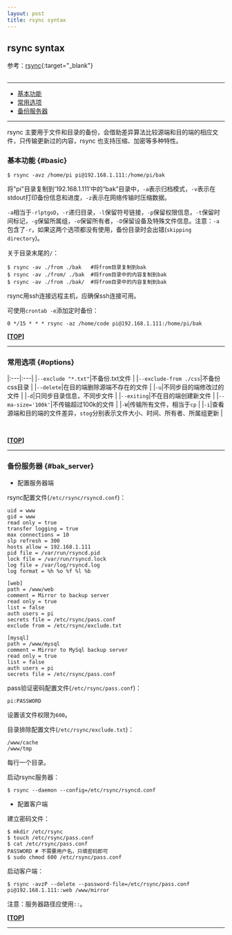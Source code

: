 ```yaml
---
layout: post
title: rsync syntax
---
```

## rsync syntax

参考：[rsync][ref1]{:target="_blank"}

[ref1]:https://rsync.samba.org/

<h2 id="top"></h2>

***

*   [基本功能](#basic)
*   [常用选项](#options)
*   [备份服务器](#bak_server)

***

rsync 主要用于文件和目录的备份，会借助差异算法比较源端和目的端的相应文件，只传输更新过的内容，rsync 也支持压缩、加密等多种特性。

### 基本功能 {#basic}

    $ rsync -avz /home/pi pi@192.168.1.111:/home/pi/bak

将"pi"目录复制到‘192.168.1.111’中的“bak”目录中，`-a`表示归档模式，`-v`表示在stdout打印备份信息和进度，`-z`表示在网络传输时压缩数据。

`-a`相当于`-rlptgoD`，`-r`递归目录，`-l`保留符号链接，`-p`保留权限信息，`-t`保留时间标记，`-g`保留所属组，`-o`保留所有者，`-D`保留设备及特殊文件信息。注意：`-a`包含了`-r`，如果这两个选项都没有使用，备份目录时会出错(`skipping directory`)。

关于目录末尾的`/`：

    $ rsync -av ./from ./bak   #将from目录复制到bak
    $ rsync -av ./from/ ./bak  #将from目录中的内容复制到bak
    $ rsync -av ./from ./bak/  #将from目录中的内容复制到bak

rsync用ssh连接远程主机，应确保ssh连接可用。

可使用`crontab -e`添加定时备份：

    0 */15 * * * rsync -az /home/code pi@192.168.1.111:/home/pi/bak

**[[TOP](#top)]**

***

### 常用选项 {#options}

|:---|:---|
|`--exclude "*.txt"`|不备份.txt文件 |
|`--exclude-from ./css`|不备份css目录 |
|`--delete`|在目的端删除源端不存在的文件 |
|`-u`|不同步目的端修改过的文件 |
|`-d`|只同步目录信息，不同步文件 |
|`--exiting`|不在目的端创建新文件 |
|`--ma-size='100k'`|不传输超过100k的文件 |
|`-W`|传输所有文件，相当于`cp` |
|`-i`|查看源端和目的端的文件差异，`stog`分别表示文件大小、时间、所有者、所属组更新 |


<br>

**[[TOP](#top)]**

***

### 备份服务器 {#bak_server}

- 配置服务器端

rsync配置文件(`/etc/rsync/rsyncd.conf`)：

    uid = www
    gid = www
    read only = true
    transfer logging = true
    max connections = 10
    slp refresh = 300
    hosts allow = 192.168.1.111
    pid file = /var/run/rsyncd.pid
    lock file = /var/run/rsyncd.lock
    log file = /var/log/rsyncd.log
    log format = %h %o %f %l %b

    [web]
    path = /www/web
    comment = Mirror to backup server
    read only = true
    list = false
    auth users = pi
    secrets file = /etc/rsync/pass.conf
    exclude from = /etc/rsync/exclude.txt

    [mysql]
    path = /www/mysql
    comment = Mirror to MySql backup server
    read only = true
    list = false
    auth users = pi
    secrets file = /etc/rsync/pass.conf

pass验证密码配置文件(`/etc/rsync/pass.conf`)：

    pi:PASSWORD

设置该文件权限为`600`。

目录排除配置文件(`/etc/rsync/exclude.txt`)：

    /www/cache
    /www/tmp

每行一个目录。

启动rsync服务器：

    $ rsync --daemon --config=/etc/rsync/rsyncd.conf

- 配置客户端

建立密码文件：

    $ mkdir /etc/rsync
    $ touch /etc/rsync/pass.conf
    $ cat /etc/rsync/pass.conf
    PASSWORD # 不需要用户名，只填密码即可
    $ sudo chmod 600 /etc/rsync/pass.conf

启动客户端：

    $ rsync -avzP --delete --password-file=/etc/rsync/pass.conf pi@192.168.1.111::web /www/mirror

注意：服务器路径应使用`::`。

**[[TOP](#top)]**

***
